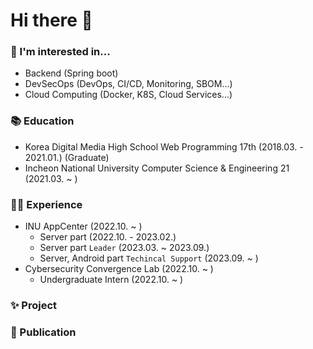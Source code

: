 # Hi there 👋

### 🙌 I'm interested in...
- Backend (Spring boot)
- DevSecOps (DevOps, CI/CD, Monitoring, SBOM...)
- Cloud Computing (Docker, K8S, Cloud Services...)

### 📚 Education
- Korea Digital Media High School Web Programming 17th (2018.03. - 2021.01.) (Graduate)
- Incheon National University Computer Science & Engineering 21 (2021.03. ~ )

### 👨‍💻 Experience
- INU AppCenter (2022.10. ~ )
  - Server part (2022.10. - 2023.02.)
  - Server part `Leader` (2023.03. ~ 2023.09.)
  - Server, Android part `Techincal Support` (2023.09. ~ )
- Cybersecurity Convergence Lab (2022.10. ~ )
  - Undergraduate Intern (2022.10. ~ )

### ✨ Project


### 📃 Publication
